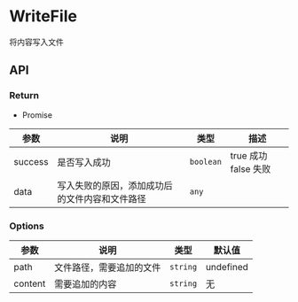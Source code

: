 # WriteFile

将内容写入文件

## API

### Return

- Promise

| 参数    | 说明                                           | 类型      | 描述                 |
| ------- | ---------------------------------------------- | --------- | -------------------- |
| success | 是否写入成功                                   | `boolean` | true 成功 false 失败 |
| data    | 写入失败的原因，添加成功后的文件内容和文件路径 | `any`     |                      |

### Options

| 参数    | 说明                     | 类型     | 默认值    |
| ------- | ------------------------ | -------- | --------- |
| path    | 文件路径，需要追加的文件 | `string` | undefined |
| content | 需要追加的内容           | `string` | 无        |
